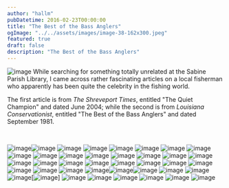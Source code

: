 ```yaml
---
author: "hallm"
pubDatetime: 2016-02-23T00:00:00
title: "The Best of the Bass Anglers"
ogImage: "../../assets/images/image-38-162x300.jpeg"
featured: true
draft: false
description: "The Best of the Bass Anglers"
---
```


![image](@assets/images/bodowden.jpeg) While searching for something totally unrelated at the Sabine Parish Library, I came across rather fascinating articles on a local fisherman who apparently has been quite the celebrity in the fishing world.

The first article is from _The Shreveport Times_, entitled "The Quiet Champion" and dated June 2004; while the second is from _Louisiana_ _Conservationist_, entitled "The Best of the Bass Anglers" and dated September 1981.

 

<!--more-->

![image](@assets/images/image-39-737x1024.jpeg)![image](@assets/images/image-40-644x1024.jpeg) ![image](@assets/images/image-41-789x1024.jpeg) ![image](@assets/images/image-42-1024x972.jpeg) ![image](@assets/images/image-43-1024x545.jpeg) ![image](@assets/images/image-44-978x1024.jpeg) ![image](@assets/images/image-45-895x1024.jpeg) ![image](@assets/images/image-46-647x1024.jpeg) ![image](@assets/images/image-47-590x1024.jpeg) ![image](@assets/images/image-48-602x1024.jpeg) ![image](@assets/images/image-49-664x1024.jpeg) ![image](@assets/images/image-50-740x1024.jpeg) ![image](@assets/images/image-51-727x1024.jpeg) ![image](@assets/images/image-52-730x1024.jpeg) ![image](@assets/images/image-53-724x1024.jpeg) ![image](@assets/images/image-54-528x1024.jpeg) ![image](@assets/images/image-55-808x1024.jpeg) ![image](@assets/images/image-56-1024x168.jpeg) ![image](@assets/images/image-57-1024x991.jpeg) ![image](@assets/images/image-58-807x1024.jpeg) ![image](@assets/images/image-59-1024x859.jpeg) ![image](@assets/images/image-60-1024x623.jpeg) ![image](@assets/images/image-61-891x1024.jpeg) ![image](@assets/images/image-62-1022x1024.jpeg) ![image](@assets/images/image-63-1024x962.jpeg) ![image](@assets/images/image-64-726x1024.jpeg) ![image](@assets/images/image-65-1024x596.jpeg) ![image](@assets/images/image-66-564x1024.jpeg)![image](@assets/images/image-67-906x1024.jpeg)![image](@assets/images/image-68-1024x871.jpeg) ![image](@assets/images/image-69-925x1024.jpeg) ![image](@assets/images/image-70-837x1024.jpeg) ![image](@assets/images/image-71-768x1024.jpeg)[![image](@assets/images/image-72-942x1024.jpeg)] ![image](@assets/images/image-73-944x1024.jpeg) ![image](@assets/images/image-74-756x1024.jpeg) ![image](@assets/images/image-75-1024x787.jpeg) ![image](@assets/images/image-76-652x1024.jpeg) ![image](@assets/images/image-77-793x1024.jpeg) ![image](@assets/images/image-78-1024x671.jpeg)